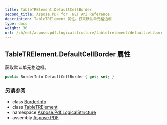 ```yaml
---
title: TableTRElement.DefaultCellBorder
second_title: Aspose.PDF for .NET API Reference
description: TableTRElement 属性。获取默认单元格边框
type: docs
weight: 30
url: /zh/net/aspose.pdf.logicalstructure/tabletrelement/defaultcellborder/
---
```

## TableTRElement.DefaultCellBorder 属性

获取默认单元格边框。

```csharp
public BorderInfo DefaultCellBorder { get; set; }
```

### 另请参阅

* class [BorderInfo](../../../aspose.pdf/borderinfo/)
* class [TableTRElement](../)
* namespace [Aspose.Pdf.LogicalStructure](../../../aspose.pdf.logicalstructure/)
* assembly [Aspose.PDF](../../../)